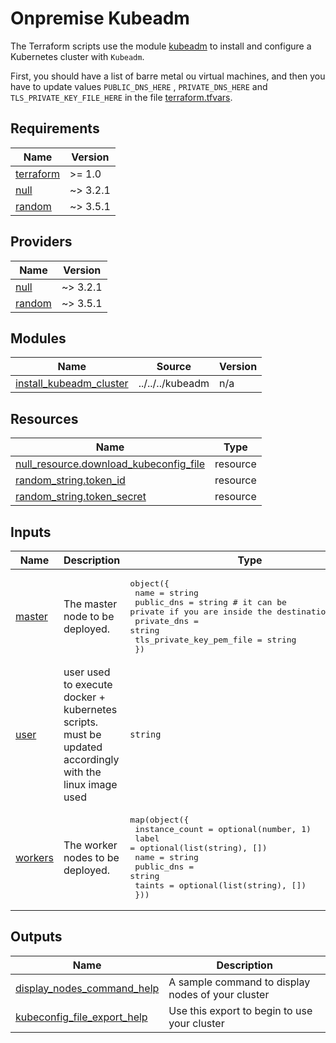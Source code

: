 # Onpremise Kubeadm

The Terraform scripts use the module [kubeadm](../../kubeadm) to install and configure a Kubernetes cluster with `Kubeadm`.

First, you should have a list of barre metal ou virtual machines, and then you have to update values `PUBLIC_DNS_HERE`
, `PRIVATE_DNS_HERE` and `TLS_PRIVATE_KEY_FILE_HERE` in the file [terraform.tfvars](terraform.tfvars).

<!-- BEGIN_TF_DOCS -->
## Requirements

| Name | Version |
|------|---------|
| <a name="requirement_terraform"></a> [terraform](#requirement\_terraform) | >= 1.0 |
| <a name="requirement_null"></a> [null](#requirement\_null) | ~> 3.2.1 |
| <a name="requirement_random"></a> [random](#requirement\_random) | ~> 3.5.1 |

## Providers

| Name | Version |
|------|---------|
| <a name="provider_null"></a> [null](#provider\_null) | ~> 3.2.1 |
| <a name="provider_random"></a> [random](#provider\_random) | ~> 3.5.1 |

## Modules

| Name | Source | Version |
|------|--------|---------|
| <a name="module_install_kubeadm_cluster"></a> [install\_kubeadm\_cluster](#module\_install\_kubeadm\_cluster) | ../../../kubeadm | n/a |

## Resources

| Name | Type |
|------|------|
| [null_resource.download_kubeconfig_file](https://registry.terraform.io/providers/hashicorp/null/latest/docs/resources/resource) | resource |
| [random_string.token_id](https://registry.terraform.io/providers/hashicorp/random/latest/docs/resources/string) | resource |
| [random_string.token_secret](https://registry.terraform.io/providers/hashicorp/random/latest/docs/resources/string) | resource |

## Inputs

| Name | Description | Type | Default | Required |
|------|-------------|------|---------|:--------:|
| <a name="input_master"></a> [master](#input\_master) | The master node to be deployed. | <pre>object({<br>    name                     = string<br>    public_dns               = string # it can be private if you are inside the destination network<br>    private_dns              = string<br>    tls_private_key_pem_file = string<br>  })</pre> | n/a | yes |
| <a name="input_user"></a> [user](#input\_user) | user used to execute docker + kubernetes scripts. must be updated accordingly with the linux image used | `string` | n/a | yes |
| <a name="input_workers"></a> [workers](#input\_workers) | The worker nodes to be deployed. | <pre>map(object({<br>    instance_count = optional(number, 1)<br>    label          = optional(list(string), [])<br>    name           = string<br>    public_dns     = string<br>    taints         = optional(list(string), [])<br>  }))</pre> | n/a | yes |

## Outputs

| Name | Description |
|------|-------------|
| <a name="output_display_nodes_command_help"></a> [display\_nodes\_command\_help](#output\_display\_nodes\_command\_help) | A sample command to display nodes of your cluster |
| <a name="output_kubeconfig_file_export_help"></a> [kubeconfig\_file\_export\_help](#output\_kubeconfig\_file\_export\_help) | Use this export to begin to use your cluster |
<!-- END_TF_DOCS -->